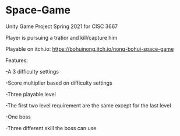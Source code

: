 # Space-Game
Unity Game Project Spring 2021 for CISC 3667

Player is pursuing a tratior and kill/capture him

Playable on itch.io: https://bohuinong.itch.io/nong-bohui-space-game 

Features:

-A 3 difficulty settings

-Score multiplier based on difficulty settings

-Three playable level

-The first two level requirement are the same except for the last level

-One boss

-Three different skill the boss can use
